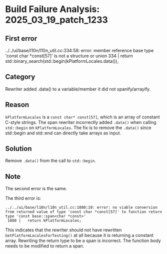 # Build Failure Analysis: 2025_03_19_patch_1233

## First error

../../ui/base/l10n/l10n_util.cc:334:58: error: member reference base type 'const char *const[57]' is not a structure or union
  334 |     return std::binary_search(std::begin(kPlatformLocales.data()),

## Category
Rewriter added .data() to a variable/member it did not spanify/arrayify.

## Reason
`kPlatformLocales` is a `const char* const[57]`, which is an array of constant C-style strings. The span rewriter incorrectly added `.data()` when calling `std::begin` on `kPlatformLocales`. The fix is to remove the `.data()` since std::begin and std::end can directly take arrays as input.

## Solution
Remove `.data()` from the call to `std::begin`.

## Note
The second error is the same.

The third error is:
```
../../ui/base/l10n/l10n_util.cc:1080:10: error: no viable conversion from returned value of type 'const char *const[57]' to function return type 'const base::span<char *const>'
 1080 |   return kPlatformLocales;
```

This indicates that the rewriter should not have rewritten `GetPlatformLocalesForTesting()` at all because it is returning a constant array. Rewriting the return type to be a span is incorrect. The function body needs to be modified to return a span.